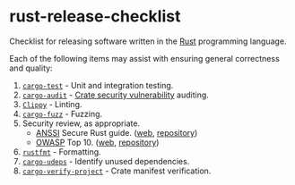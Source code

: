 # rust-release-checklist

Checklist for releasing software written in the [Rust](https://www.rust-lang.org) programming language.

Each of the following items may assist with ensuring general correctness and quality:

1. [`cargo-test`](https://doc.rust-lang.org/cargo/commands/cargo-test.html) - Unit and integration testing.
2. [`cargo-audit`](https://github.com/rustsec/rustsec/tree/main/cargo-audit) - [Crate security vulnerability](https://rustsec.org/advisories/) auditing.
3. [`Clippy`](https://github.com/rust-lang/rust-clippy) - Linting.
4. [`cargo-fuzz`](https://github.com/rust-fuzz/cargo-fuzz) - Fuzzing.
5. Security review, as appropriate.
   * [ANSSI](https://www.ssi.gouv.fr/en) Secure Rust guide. ([web](https://anssi-fr.github.io/rust-guide), [repository](https://github.com/ANSSI-FR/rust-guide))
   * [OWASP](https://owasp.org) Top 10. ([web](https://owasp.org/www-project-top-ten), [repository](https://github.com/OWASP/Top10))
6. [`rustfmt`](https://github.com/rust-lang/rustfmt) - Formatting.
7. [`cargo-udeps`](https://github.com/est31/cargo-udeps) - Identify unused dependencies.
8. [`cargo-verify-project`](https://doc.rust-lang.org/cargo/commands/cargo-verify-project.html) - Crate manifest verification.
